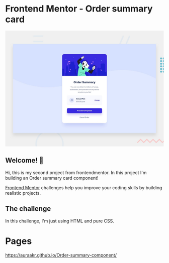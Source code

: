# Frontend Mentor - Order summary card

![Design preview for the Order summary card coding challenge](./design/desktop-preview.jpg)

## Welcome! 👋

Hi, this is my second project from frontendmentor. In this project I'm building an Order summary card component!

[Frontend Mentor](https://www.frontendmentor.io) challenges help you improve your coding skills by building realistic projects.

## The challenge

In this challenge, I'm just using HTML and pure CSS.

# Pages

 https://auraakr.github.io/Order-summary-component/

